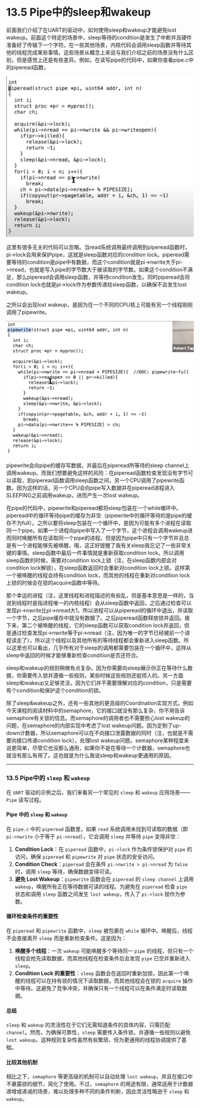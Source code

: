 # 13.5 Pipe中的sleep和wakeup

前面我们介绍了在UART的驱动中，如何使用sleep和wakeup才能避免lost wakeup。前面这个特定的场景中，sleep等待的condition是发生了中断并且硬件准备好了传输下一个字符。在一些其他场景，内核代码会调用sleep函数并等待其他的线程完成某些事情。这些场景从概念上来说与我们介绍之前的场景没有什么区别，但是感觉上还是有些差异。例如，在读写pipe的代码中，如果你查看pipe.c中的piperead函数，

![](<../.gitbook/assets/image (529) (1).png>)

这里有很多无关的代码可以忽略。当read系统调用最终调用到piperead函数时，pi->lock会用来保护pipe，这就是sleep函数对应的condition lock。piperead需要等待的condition是pipe中有数据，而这个condition就是pi->nwrite大于pi->nread，也就是写入pipe的字节数大于被读取的字节数。如果这个condition不满足，那么piperead会调用sleep函数，并等待condition发生。同时piperead会将condition lock也就是pi->lock作为参数传递给sleep函数，以确保不会发生lost wakeup。

之所以会出现lost wakeup，是因为在一个不同的CPU核上可能有另一个线程刚刚调用了pipewrite。

![](<../.gitbook/assets/image (490).png>)

pipewrite会向pipe的缓存写数据，并最后在piperead所等待的sleep channel上调用wakeup。而我们想要避免这样的风险：在piperead函数检查发现没有字节可以读取，到piperead函数调用sleep函数之间，另一个CPU调用了pipewrite函数。因为这样的话，另一个CPU会向pipe写入数据并在piperead进程进入SLEEPING之前调用wakeup，进而产生一次lost wakeup。

在pipe的代码中，pipewrite和piperead都将sleep包装在一个while循环中。piperead中的循环等待pipe的缓存为非空（pipewrite中的循环等待的是pipe的缓存不为full）。之所以要将sleep包装在一个循环中，是因为可能有多个进程在读取同一个pipe。如果一个进程向pipe中写入了一个字节，这个进程会调用wakeup进而同时唤醒所有在读取同一个pipe的进程。但是因为pipe中只有一个字节并且总是有一个进程能够先被唤醒，哦，这正好提醒了我有关sleep我忘记了一些非常关键的事情。sleep函数中最后一件事情就是重新获取condition lock。所以调用sleep函数的时候，需要对condition lock上锁（注，在sleep函数内部会对condition lock解锁），在sleep函数返回时会重新对condition lock上锁。这样第一个被唤醒的线程会持有condition lock，而其他的线程在重新对condition lock上锁的时候会在锁的acquire函数中等待。

那个幸运的进程（注，这里线程和进程描述的有些乱，但是基本意思是一样的，当说到线程时是指进程唯一的内核线程）会从sleep函数中返回，之后通过检查可以发现pi->nwrite比pi->nread大1，所以进程可以从piperead的循环中退出，并读取一个字节，之后pipe缓存中就没有数据了。之后piperead函数释放锁并返回。接下来，第二个被唤醒的线程，它的sleep函数可以获取condition lock并返回，但是通过检查发现pi->nwrite等于pi->nread（注，因为唯一的字节已经被前一个进程读走了），所以这个线程以及其他所有的等待线程都会重新进入sleep函数。所以这里也可以看出，几乎所有对于sleep的调用都需要包装在一个循环中，这样从sleep中返回的时候才能够重新检查condition是否还符合。

sleep和wakeup的规则稍微有点复杂。因为你需要向sleep展示你正在等待什么数据，你需要传入锁并遵循一些规则，某些时候这些规则还挺烦人的。另一方面sleep和wakeup又足够灵活，因为它们并不需要理解对应的condition，只是需要有个condition和保护这个condition的锁。

除了sleep\&wakeup之外，还有一些其他的更高级的Coordination实现方式。例如今天课程的阅读材料中的semaphore，它的接口就没有那么复杂，你不用告诉semaphore有关锁的信息。而semaphore的调用者也不需要担心lost wakeup的问题，在semaphore的内部实现中考虑了lost wakeup问题。因为定制了up-down计数器，所以semaphore可以在不向接口泄露数据的同时（注，也就是不需要向接口传递condition lock），处理lost wakeup问题。semaphore某种程度来说更简单，尽管它也没那么通用，如果你不是在等待一个计数器，semaphore也就没有那么有用了。这也就是为什么我说sleep和wakeup更通用的原因。





------



### 13.5 Pipe中的 `sleep` 和 `wakeup`

在 `UART` 驱动的示例之后，我们来看另一个常见的 `sleep` 和 `wakeup` 应用场景——`Pipe` 读写过程。

#### Pipe 中的 `sleep` 和 `wakeup`

在 `pipe.c` 中的 `piperead` 函数里，如果 `read` 系统调用未找到可读取的数据（即 `pi->nwrite` 小于等于 `pi->nread`），它会调用 `sleep` 并等待 `pipe` 变得非空：

1. **Condition Lock**：在 `piperead` 函数中，`pi->lock` 作为条件锁保护对 `pipe` 的访问，确保 `piperead` 和 `pipewrite` 对 `pipe` 状态的安全访问。
2. **Condition Check**：`piperead` 会在条件 `pi->nwrite > pi->nread` 为 `false` 时，调用 `sleep` 等待，确保数据变得可读。
3. **避免 Lost Wakeup**：`pipewrite` 函数会在 `piperead` 的 `sleep channel` 上调用 `wakeup`，唤醒所有正在等待数据可读的线程。为避免在 `piperead` 检查 `pipe` 状态和调用 `sleep` 函数之间发生 `lost wakeup`，传入了 `pi->lock` 锁作为参数。

#### 循环检查条件的重要性

在 `piperead` 和 `pipewrite` 函数中，`sleep` 被包裹在 `while` 循环中。唤醒后，线程不会直接离开 `sleep` 而是重新检查条件。这是因为：

1. **唤醒多个线程**：一次 `wakeup` 可能唤醒多个等待同一 `pipe` 的线程，但只有一个线程会抢先读取数据，而其他线程在检查条件后会发现 `pipe` 已空并重新进入 `sleep`。
2. **Condition Lock 的重要性**：`sleep` 函数会在返回时重新加锁，因此第一个唤醒的线程可以在持有锁的情况下读取数据，而其他线程会在锁的 `acquire` 操作中等待。这避免了竞争冲突，并确保只有一个线程可以在条件满足时读取数据。

#### 总结

`sleep` 和 `wakeup` 的灵活性在于它们无需知道条件的具体内容，只需匹配 `channel`。然而，为确保可靠性，`sleep` 需要传入条件锁，并遵循一些规则以避免 `lost wakeup`。这种规则复杂性虽然有些繁琐，但为更通用的线程协调提供了基础。

#### 比较其他机制

相比之下，`semaphore` 等更高级的机制可以自动处理 `lost wakeup`，并且在接口中不暴露锁的细节，简化了使用。不过，`semaphore` 的用途有限，通常适用于计数器递增或递减的场景，难以处理多种不同的条件判断，因此灵活性略逊于 `sleep` 和 `wakeup`。
